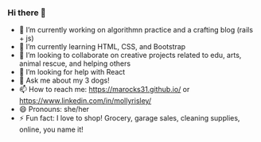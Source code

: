### Hi there 👋

<!--
**marocks31/marocks31** is a ✨ _special_ ✨ repository because its `README.md` (this file) appears on your GitHub profile.
-->

- 🔭 I’m currently working on algorithmn practice and a crafting blog (rails + js)
- 🌱 I’m currently learning HTML, CSS, and Bootstrap
- 👯 I’m looking to collaborate on creative projects related to edu, arts, animal rescue, and helping others 
- 🤔 I’m looking for help with React
- 💬 Ask me about my 3 dogs!
- 📫 How to reach me: https://marocks31.github.io/ or https://www.linkedin.com/in/mollyrisley/
- 😄 Pronouns: she/her
- ⚡ Fun fact: I love to shop! Grocery, garage sales, cleaning supplies, online, you name it! 
